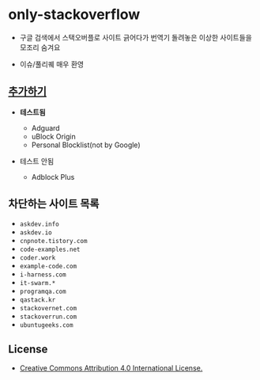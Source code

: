 # only-stackoverflow

- 구글 검색에서 스택오버플로 사이트 긁어다가 번역기 돌려놓은 이상한 사이트들을 모조리 숨겨요

- 이슈/풀리퀘 매우 환영

## [추가하기](https://subscribe.adblockplus.org/?location=https://github.com/RyuaNerin/only-stackoverflow/raw/master/only-stackoverflow.txt&title=only-stackoverflow)

- **테스트됨**
	- Adguard
	- uBlock Origin
	- Personal Blocklist(not by Google)

- 테스트 안됨
	- Adblock Plus

## 차단하는 사이트 목록

- `askdev.info`
- `askdev.io`
- `cnpnote.tistory.com`
- `code-examples.net`
- `coder.work`
- `example-code.com`
- `i-harness.com`
- `it-swarm.*`
- `programqa.com`
- `qastack.kr`
- `stackovernet.com`
- `stackoverrun.com`
- `ubuntugeeks.com`

## License

- [Creative Commons Attribution 4.0 International License.](https://creativecommons.org/licenses/by/4.0/)